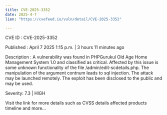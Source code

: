 ```yaml
---
title: CVE-2025-3352
date: 2025-4-7
lien: "https://cvefeed.io/vuln/detail/CVE-2025-3352"

---
```


CVE ID : CVE-2025-3352

Published :  April 7
2025
1:15 p.m. | 3 hours
11 minutes ago

Description : A vulnerability was found in PHPGurukul Old Age Home Management System 1.0 and classified as critical. Affected by this issue is some unknown functionality of the file /admin/edit-scdetails.php. The manipulation of the argument contnum leads to sql injection. The attack may be launched remotely. The exploit has been disclosed to the public and may be used.

Severity: 7.3 | HIGH

Visit the link for more details
such as CVSS details
affected products
timeline
and more...
